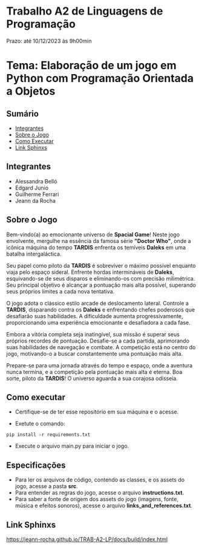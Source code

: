 # Trabalho A2 de Linguagens de Programação

Prazo: até 10/12/2023 às 9h00min

# Tema: Elaboração de um jogo em Python com Programação Orientada a Objetos

## Sumário

  - [Integrantes](#integrantes)
  - [Sobre o Jogo](#sobre-o-jogo)
  - [Como Executar](#como-executar)
  - [Link Sphinxs](#link-sphinxs)

## Integrantes
- Alessandra Belló
- Edgard Junio
- Guilherme Ferrari
- Jeann da Rocha

## Sobre o Jogo

Bem-vindo(a) ao emocionante universo de **Spacial Game**! Neste jogo envolvente, mergulhe na essência da famosa série **"Doctor Who"**, onde a icônica máquina do tempo **TARDIS** enfrenta os temíveis **Daleks** em uma batalha intergaláctica.

Seu papel como piloto da **TARDIS** é sobreviver o máximo possível enquanto viaja pelo espaço sideral. Enfrente hordas intermináveis de **Daleks**, esquivando-se de seus disparos e eliminando-os com precisão milimétrica. Seu principal objetivo é alcançar a pontuação mais alta possível, superando seus próprios limites a cada nova tentativa.

O jogo adota o clássico estilo arcade de deslocamento lateral. Controle a **TARDIS**, disparando contra os **Daleks** e enfrentando chefes poderosos que desafiarão suas habilidades. A dificuldade aumenta progressivamente, proporcionando uma experiência emocionante e desafiadora a cada fase.

Embora a vitória completa seja inatingível, sua missão é superar seus próprios recordes de pontuação. Desafie-se a cada partida, aprimorando suas habilidades de navegação e combate. A competição está no centro do jogo, motivando-o a buscar constantemente uma pontuação mais alta.

Prepare-se para uma jornada através do tempo e espaço, onde a aventura nunca termina, e a competição pela pontuação mais alta é eterna. Boa sorte, piloto da **TARDIS**! O universo aguarda a sua corajosa odisseia.

## Como executar

- Certifique-se de ter esse repositório em sua máquina e o acesse.

- Exetute o comando:

```
pip install -r requirements.txt
```

- Execute o arquivo main.py para iniciar o jogo.

## Especificações

- Para ler os arquivos de código, contendo as classes, e os assets do jogo, acesse a pasta **src**.
- Para entender as regras do jogo, acesse o arquivo **instructions.txt**.
- Para saber a fonte de origem dos assets do jogo (imagens, fonte, música e efeitos sonoros), acesse o arquivo **links_and_references.txt**.

## Link Sphinxs

https://jeann-rocha.github.io/TRAB-A2-LP/docs/build/index.html
